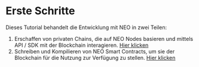 # Erste Schritte
Dieses Tutorial behandelt die Entwicklung mit NEO in zwei Teilen:
1.	Erschaffen von privaten Chains, die auf NEO Nodes basieren und mittels API / SDK mit der Blockchain interagieren. [Hier klicken](https://github.com/neo-project/docs/blob/master/en-us/node/introduction.md)
2.	Schreiben und Kompilieren von NEO Smart Contracts, um sie der Blockchain für die Nutzung zur Verfügung zu stellen. [Hier klicken](https://github.com/neo-project/docs/blob/master/en-us/sc/introduction.md)  

